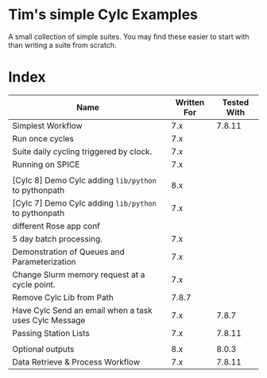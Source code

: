 
# Tim's simple Cylc Examples

A small collection of simple suites.
You may find these easier to start with than writing a suite from scratch.

# Index

| Name                                                                             | Written For  | Tested With  |
| -------------------------------------------------------------------------------- | ------------ | ------------ |
| Simplest Workflow                                                                | 7.x          | 7.8.11       |
| Run once cycles                                                                  | 7.x          |              |
| Suite daily cycling triggered by clock.                                          | 7.x          |              |
| Running on SPICE                                                                 | 7.x          |              |
|                                                                                  |              |              |
| [Cylc 8] Demo Cylc adding `lib/python` to pythonpath                             | 8.x          |              |
| [Cylc 7] Demo Cylc adding `lib/python` to pythonpath                             | 7.x          |              |
| different Rose app conf                                                          |              |              |
| 5 day batch processing.                                                          | 7.x          |              |
| Demonstration of Queues and Parameterization                                     | 7.x          |              |
| Change Slurm memory request at a cycle point.                                    | 7.x          |              |
| Remove Cylc Lib from Path                                                        | 7.8.7        |              |
| Have Cylc Send an email when a task uses Cylc Message                            | 7.x          | 7.8.7        |
| Passing Station Lists                                                            | 7.x          | 7.8.11       |
|                                                                                  |              |              |
| Optional outputs                                                                 | 8.x          | 8.0.3        |
| Data Retrieve & Process Workflow                                                 | 7.x          | 7.8.11       |
